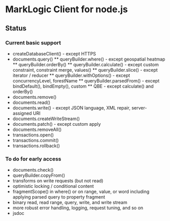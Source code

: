 # MarkLogic Client for node.js

## Status

### Current basic support

* createDatabaseClient() - except HTTPS
* documents.query()
** queryBuilder.where() - except geospatial heatmap
** queryBuilder.orderBy()
** queryBuilder.calculate() - except custom constraint, constraint merge, values()
** queryBuilder.slice() - except iterator / reducer
** queryBuilder.withOptions() - except concurrencyLevel, forestName
** queryBuilder.parsedFrom() - except bindDefault(), bindEmpty(), custom
** QBE - except calculate() and orderBy()
* documents.remove()
* documents.read()
* documents.write() - except JSON language, XML repair, server-assigned URI
* documents.createWriteStream()
* documents.patch() - except custom apply
* documents.removeAll()
* transactions.open()
* transactions.commit()
* transactions.rollback()


### To do for early access

* documents.check()
* queryBuilder.copyFrom()
* transforms on write requests (but not read)
* optimistic locking / conditional content
* fragmentScope() in where() or on range, value, or word including applying parsed query to property fragment
* binary read, read range, query, write, and write stream
* more robust error handling, logging, request tuning, and so on
* jsdoc
  